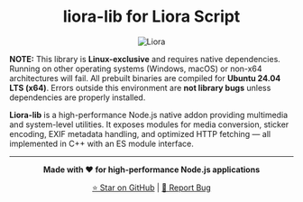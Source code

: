 <div align="center">

# liora-lib for Liora Script

![Liora](https://qu.ax/Gamil.jpg)

</div>

**NOTE:** This library is **Linux-exclusive** and requires native dependencies. Running on other operating systems (Windows, macOS) or non-x64 architectures will fail.
All prebuilt binaries are compiled for **Ubuntu 24.04 LTS (x64)**. Errors outside this environment are **not library bugs** unless dependencies are properly installed.

**Liora-lib** is a high-performance Node.js native addon providing multimedia and system-level utilities.
It exposes modules for media conversion, sticker encoding, EXIF metadata handling, and optimized HTTP fetching — all implemented in C++ with an ES module interface.

---

<div align="center">

**Made with ❤️ for high-performance Node.js applications**

[⭐ Star on GitHub](https://github.com/naruyaizumi/liora-lib) | [🐛 Report Bug](https://github.com/naruyaizumi/liora-lib/issues)

</div>